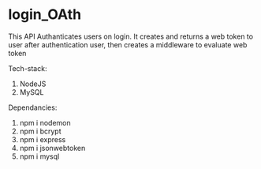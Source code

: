 # login_OAth
This API Authanticates users on login.
It creates and returns a web token to user after authentication user,
then creates a middleware to evaluate web token


Tech-stack:
  1. NodeJS
  2. MySQL 
  
Dependancies:
  1. npm i nodemon
  2. npm i bcrypt
  3. npm i express
  4. npm i jsonwebtoken
  5. npm i mysql
